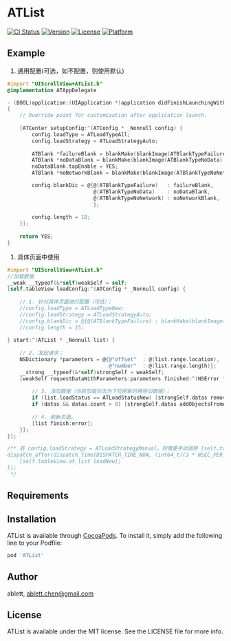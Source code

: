 # ATList

[![CI Status](https://img.shields.io/travis/ablett/ATList.svg?style=flat)](https://travis-ci.org/ablett/ATList)
[![Version](https://img.shields.io/cocoapods/v/ATList.svg?style=flat)](https://cocoapods.org/pods/ATList)
[![License](https://img.shields.io/cocoapods/l/ATList.svg?style=flat)](https://cocoapods.org/pods/ATList)
[![Platform](https://img.shields.io/cocoapods/p/ATList.svg?style=flat)](https://cocoapods.org/pods/ATList)

## Example

1. 通用配置(可选，如不配置，则使用默认)

```objectiveC
#import "UIScrollView+ATList.h"
@implementation ATAppDelegate

- (BOOL)application:(UIApplication *)application didFinishLaunchingWithOptions:(NSDictionary *)launchOptions
{
    // Override point for customization after application launch.
    
    [ATCenter setupConfig:^(ATConfig * _Nonnull config) {
        config.loadType = ATLoadTypeAll;
        config.loadStrategy = ATLoadStrategyAuto;
        
        ATBlank *failureBlank = blankMake(blankImage(ATBlankTypeFailure), @"数据请求失败☹️", @"200014");
        ATBlank *noDataBlank = blankMake(blankImage(ATBlankTypeNoData), @"暂时没有数据🙂", @"点击刷新");
        noDataBlank.tapEnable = YES;
        ATBlank *noNetworkBlank = blankMake(blankImage(ATBlankTypeNoNetwork), @"貌似没有网络🙄", @"请检查设置");

        config.blankDic = @{@(ATBlankTypeFailure)   : failureBlank,
                            @(ATBlankTypeNoData)    : noDataBlank,
                            @(ATBlankTypeNoNetwork) : noNetworkBlank,
                            };
        
        config.length = 18;
    }];
    
    return YES;
}
```
1. 具体页面中使用

```objectiveC
#import "UIScrollView+ATList.h"
//加载数据
__weak __typeof(&*self)weakSelf = self;
[self.tableView loadConfig:^(ATConfig * _Nonnull config) {
    
    // 1. 针对具体页面进行配置（可选）；
    //config.loadType = ATLoadTypeNew;
    //config.loadStrategy = ATLoadStrategyAuto;
    //config.blankDic = @{@(ATBlankTypeFailure) : blankMake(blankImage(ATBlankTypeFailure), @"绘本数据加载失败", @"40015")};
    //config.length = 15;
    
} start:^(ATList * _Nonnull list) {
    
    // 2. 发起请求；
    NSDictionary *parameters = @{@"offset"  : @(list.range.location),
                                 @"number"  : @(list.range.length)};
    __strong __typeof(&*self)strongSelf = weakSelf;
    [weakSelf requestDataWithParameters:parameters finished:^(NSError *error, NSArray *datas) {
    
        // 3. 添加数据（当前加载状态为下拉刷新时移除旧数据）；
        if (list.loadStatus == ATLoadStatusNew) [strongSelf.datas removeAllObjects];
        if (datas && datas.count > 0) [strongSelf.datas addObjectsFromArray:datas];
        
        // 4. 刷新页面。
        [list finish:error];
    }];
}];

/** 若 config.loadStrategy = ATLoadStrategyManual，则需要手动调用 [self.tableView.at_list loadNew];
dispatch_after(dispatch_time(DISPATCH_TIME_NOW, (int64_t)(3 * NSEC_PER_SEC)), dispatch_get_main_queue(), ^{
    [self.tableView.at_list loadNew];
});
 */
```

## Requirements

## Installation

ATList is available through [CocoaPods](https://cocoapods.org). To install
it, simply add the following line to your Podfile:

```ruby
pod 'ATList'
```

## Author

ablett, ablett.chen@gmail.com

## License

ATList is available under the MIT license. See the LICENSE file for more info.
